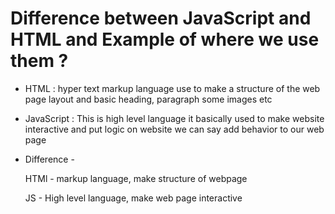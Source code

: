 # Difference between JavaScript and HTML and Example of where we use them ?

- HTML : hyper text markup language use to make a structure of the web page
         layout and basic heading, paragraph some images etc

- JavaScript : This is high level language it basically used to make website 
             interactive and put logic on website we can say add behavior to our
             web page

* Difference -

    HTMl - markup language, make structure of webpage

    JS - High level language, make web page interactive